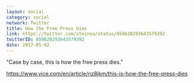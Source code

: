 ```yaml
---
layout: social
category: social
network: Twitter
title: How the Free Press Dies
link: https://twitter.com/steinea/status/859620293643579392
twitterID: 859620293643579392
date: 2017-05-02
---
```


"Case by case, this is how the free press dies."

<https://www.vice.com/en/article/nz8jkm/this-is-how-the-free-press-dies>
